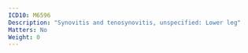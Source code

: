```yaml
---
ICD10: M6596
Description: "Synovitis and tenosynovitis, unspecified: Lower leg"
Matters: No
Weight: 0
---
```

